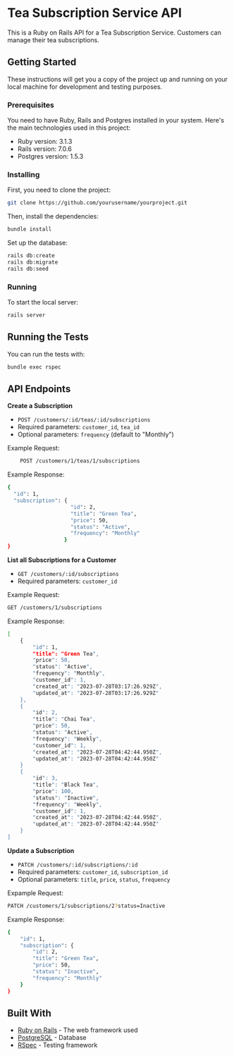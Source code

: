 
# Tea Subscription Service API

This is a Ruby on Rails API for a Tea Subscription Service. Customers can manage their tea subscriptions.

## Getting Started

These instructions will get you a copy of the project up and running on your local machine for development and testing purposes.

### Prerequisites

You need to have Ruby, Rails and Postgres installed in your system. Here's the main technologies used in this project:

- Ruby version: 3.1.3
- Rails version: 7.0.6
- Postgres version: 1.5.3

### Installing

First, you need to clone the project:

```bash
git clone https://github.com/yourusername/yourproject.git
```

Then, install the dependencies:

```bash
bundle install
```

Set up the database:

```bash
rails db:create
rails db:migrate
rails db:seed
```

### Running

To start the local server:

```bash
rails server
```

## Running the Tests

You can run the tests with:

```bash
bundle exec rspec
```

## API Endpoints

**Create a Subscription**
- `POST /customers/:id/teas/:id/subscriptions`
- Required parameters: `customer_id`, `tea_id`
- Optional parameters: `frequency` (default to "Monthly")

Example Request:

```bash
    POST /customers/1/teas/1/subscriptions
```

Example Response:

```bash
{
  "id": 1,
  "subscription": {
                    "id": 2,
                    "title": "Green Tea",
                    "price": 50,
                    "status": "Active",
                    "frequency": "Monthly"
                  }
}
```

**List all Subscriptions for a Customer**
- `GET /customers/:id/subscriptions`
- Required parameters: `customer_id`

Example Request:

```bash
GET /customers/1/subscriptions
```

Example Response:

```bash
[
    {
        "id": 1,
        "title": "Green Tea",
        "price": 50,
        "status": "Active",
        "frequency": "Monthly",
        "customer_id": 1,
        "created_at": "2023-07-28T03:17:26.929Z",
        "updated_at": "2023-07-28T03:17:26.929Z"
    },
    {
        "id": 2,
        "title": "Chai Tea",
        "price": 50,
        "status": "Active",
        "frequency": "Weekly",
        "customer_id": 1,
        "created_at": "2023-07-28T04:42:44.950Z",
        "updated_at": "2023-07-28T04:42:44.950Z"
    }
    {
        "id": 3,
        "title": "Black Tea",
        "price": 100,
        "status": "Inactive",
        "frequency": "Weekly",
        "customer_id": 1,
        "created_at": "2023-07-28T04:42:44.950Z",
        "updated_at": "2023-07-28T04:42:44.950Z"
    }
]
```

**Update a Subscription**
- `PATCH /customers/:id/subscriptions/:id`
- Required parameters: `customer_id`, `subscription_id`
- Optional parameters: `title`, `price`, `status`, `frequency`

Expample Request:

```bash
PATCH /customers/1/subscriptions/2?status=Inactive
```

Example Response:

```bash
{
    "id": 1,
    "subscription": {
        "id": 2,
        "title": "Green Tea",
        "price": 50,
        "status": "Inactive",
        "frequency": "Monthly"
    }
}
```

## Built With

* [Ruby on Rails](https://rubyonrails.org/) - The web framework used
* [PostgreSQL](https://www.postgresql.org/) - Database
* [RSpec](https://rspec.info/) - Testing framework
